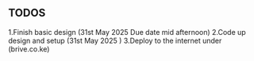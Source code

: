 ## TODOS

1.Finish basic design (31st May 2025 Due date mid afternoon)
2.Code up design and setup (31st May 2025 )
3.Deploy to the internet under (brive.co.ke)
